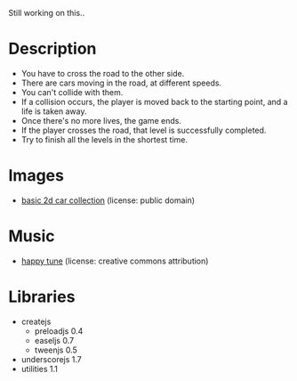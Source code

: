 Still working on this..


Description
===========

- You have to cross the road to the other side.
- There are cars moving in the road, at different speeds.
- You can't collide with them.
- If a collision occurs, the player is moved back to the starting point, and a life is taken away.
- Once there's no more lives, the game ends.
- If the player crosses the road, that level is successfully completed.
- Try to finish all the levels in the shortest time.


Images
======

- [basic 2d car collection](http://opengameart.org/content/basic-2d-car-collection) (license: public domain)


Music
=====

- [happy tune](http://opengameart.org/content/happy-tune) (license: creative commons attribution)


Libraries
=========

- createjs
    - preloadjs 0.4
    - easeljs 0.7
    - tweenjs 0.5
- underscorejs 1.7
- utilities 1.1